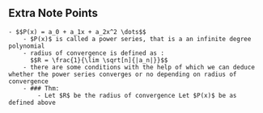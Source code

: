 ## Extra Note Points
	- $$P(x) = a_0 + a_1x + a_2x^2 \dots$$
		- $P(x)$ is called a power series, that is a an infinite degree polynomial
		- radius of convergence is defined as :
		  $$R = \frac{1}{\lim \sqrt[n]{|a_n|}}$$
		- there are some conditions with the help of which we can deduce whether the power series converges or no depending on radius of convergence
		- ### Thm:
			- Let $R$ be the radius of convergence Let $P(x)$ be as defined above